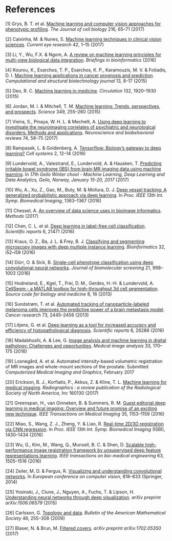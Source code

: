 # References

[1] Grys, B. T. et al. [Machine learning and computer vision approaches for phenotypic profiling](http://jcb.rupress.org/content/early/2016/12/08/jcb.201610026). *The Journal of cell biology* 216, 65–71 (2017)

[2] Caixinha, M. & Nunes, S. [Machine learning techniques in clinical vision sciences](https://www.ncbi.nlm.nih.gov/pubmed/27362387). *Current eye research* 42, 1–15 (2017)

[3] Li, Y., Wu, F.X. & Ngom, A. [A review on machine learning principles for multi-view biological data integration](https://www.ncbi.nlm.nih.gov/pubmed/28011753). *Briefings in bioinformatics* (2016)

[4] Kourou, K., Exarchos, T. P., Exarchos, K. P., Karamouzis, M. V. & Fotiadis, D. I. [Machine learning applications in cancer prognosis and prediction](https://www.ncbi.nlm.nih.gov/pubmed/25750696). *Computational and structural biotechnology journal* 13, 8–17 (2015)

[5] Deo, R. C. [Machine learning in medicine](https://www.ncbi.nlm.nih.gov/pubmed/26572668). *Circulation* 132, 1920–1930 (2015)

[6] Jordan, M. I. & Mitchell, T. M. [Machine learning: Trends, perspectives, and prospects](http://science.sciencemag.org/content/349/6245/255). *Science* 349, 255–260 (2015)

[7] Vieira, S., Pinaya, W. H. L. & Mechelli, A. [Using deep learning to investigate the neuroimaging correlates of psychiatric and neurological disorders: Methods and applications](https://www.ncbi.nlm.nih.gov/labs/articles/28087243/). *Neuroscience and biobehavioral reviews* 74, 58–75 (2017)

[8] Rampasek, L. & Goldenberg, A. [Tensorflow: Biology’s gateway to deep learning?](https://www.ncbi.nlm.nih.gov/pubmed/27136685) *Cell systems* 2, 12–14 (2016)

[9] Lundervold, A., Valestrand, E., Lundervold, A. & Hausken, T.
[Predicting irritable bowel syndrome (IBS) from brain MR imaging data using machine learning](http://www.sintef.no/projectweb/geilowinterschool/2017-machine-learning/#Posters). In *17th Geilo Winter chool - Machine Learning, Deep Learning and Data Analytics, Geilo, Norway, January 15-20, 2017* (2017)

[10] Wu, A., Xu, Z., Gao, M., Buty, M. & Mollura, D. J. [Deep vessel tracking: A generalized probabilistic approach via deep learning](http://ieeexplore.ieee.org/document/7493520/). In *Proc. IEEE 13th Int. Symp. Biomedical Imaging*, 1363–1367 (2016)

[11] Chessel, A. [An overview of data science uses in bioimage informatics](https://www.ncbi.nlm.nih.gov/pubmed/28057585). *Methods* (2017)

[12] Chen, C. L. et al. [Deep learning in label-free cell classification](http://www.nature.com/articles/srep21471). *Scientific reports* 6, 21471 (2016)

[13] Kraus, O. Z., Ba, J. L. & Frey, B. J. [Classifying and segmenting microscopy images with deep multiple instance learning](https://academic.oup.com/bioinformatics/article/32/12/i52/2288769/Classifying-and-segmenting-microscopy-images-with). *Bioinformatics* 32, i52–i59
(2016)

[14] Dürr, O. & Sick, B. [Single-cell phenotype classification using deep convolutional neural networks](https://www.ncbi.nlm.nih.gov/pubmed/26950929). *Journal of biomolecular screening* 21, 998–1003 (2016)

[15] Hodneland, E., Kgel, T., Frei, D. M., Gerdes, H.-H. & Lundervold, A. [CellSegm - a MATLAB toolbox for high-throughput 3d cell segmentation](https://scfbm.biomedcentral.com/articles/10.1186/1751-0473-8-16). *Source code for biology and medicine* 8, 16 (2013)

[16] Sundstrøm, T. et al. [Automated tracking of nanoparticle-labeled melanoma cells improves the predictive power of a brain metastasis model](https://www.ncbi.nlm.nih.gov/pubmed/23423977). *Cancer research* 73, 2445–2456 (2013)

[17] Litjens, G. et al. [Deep learning as a tool for increased accuracy and efficiency of histopathological diagnosis](https://www.ncbi.nlm.nih.gov/pubmed/27212078). *Scientific reports* 6, 26286 (2016)

[18] Madabhushi, A. & Lee, G. [Image analysis and machine learning in digital pathology: Challenges and opportunities](https://www.ncbi.nlm.nih.gov/pubmed/27423409). *Medical image analysis* 33, 170–175 (2016)

[19] Losnegård, A. et al. Automated intensity-based volumetric registration of MR images and whole-mount sections of the prostate. Submitted *Computerized Medical Imaging and Graphics*, February 2017

[20] Erickson, B. J., Korfiatis, P., Akkus, Z. & Kline, T. L. [Machine learning for medical imaging](https://www.ncbi.nlm.nih.gov/pubmed/28212054). *Radiographics : a review publication of the Radiological Society of North America, Inc* 160130 (2017)

[21] Greenspan, H., van Ginneken, B. & Summers, R. M. [Guest editorial deep learning in medical imaging: Overview and future promise of an exciting new technique](http://ieeexplore.ieee.org/stamp/stamp.jsp?arnumber=7463094). *IEEE Transactions on Medical Imaging* 35, 1153–1159 (2016)

[22] Miao, S., Wang, Z. J., Zheng, Y. & Liao, R. [Real-time 2D/3D registration via CNN regression](http://ieeexplore.ieee.org/document/7493536/). In *Proc. IEEE 13th Int. Symp. Biomedical Imaging* (ISBI), 1430–1434 (2016)

[23] Wu, G., Kim, M., Wang, Q., Munsell, B. C. & Shen, D. [Scalable high-performance image registration framework by unsupervised deep feature representations learning](https://www.ncbi.nlm.nih.gov/pmc/articles/PMC4853306/). *IEEE transactions on bio-medical engineering* 63, 1505–1516 (2016)

[24] Zeiler, M. D. & Fergus, R. [Visualizing and understanding convolutional networks](https://link.springer.com/chapter/10.1007/978-3-319-10590-1_53). In *European conference on computer vision*, 818–833 (Springer, 2014)

[25] Yosinski, J., Clune, J., Nguyen, A., Fuchs, T. & Lipson, H. [Understanding neural networks through deep visualization](https://arxiv.org/abs/1506.06579). *arXiv preprint arXiv:1506.06579* (2015)

[26] Carlsson, G. [Topology and data](http://www.ams.org/journals/bull/2009-46-02/S0273-0979-09-01249-X/). *Bulletin of the American Mathematical Society* 46, 255–308 (2009)

[27] Blaser, N. & Brun, M. [Filtered covers](https://arxiv.org/abs/1702.05350). *arXiv preprint arXiv:1702.05350* (2017)
